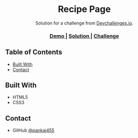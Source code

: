 <!-- Please update value in the {}  -->

<h1 align="center">Recipe Page</h1>

<div align="center">
   Solution for a challenge from  <a href="http://devchallenges.io" target="_blank">Devchallenges.io</a>.
</div>

<div align="center">
  <h3>
    <a href="https://pankaj455.github.io/recipe-page/index.html"> 
      Demo
    </a>
    <span> | </span>
    <a href="https://github.com/pankaj455/pankaj455.github.io/tree/main/recipe-page">
      Solution
    </a>
    <span> | </span>
    <a href="https://devchallenges.io/challenges/OEKdUZ6xs0h99C38XVht">
      Challenge
    </a>
  </h3>
</div>

<!-- TABLE OF CONTENTS -->

## Table of Contents

- [Built With](#built-with)
- [Contact](#contact)


## Built With

<!-- This section should list any major frameworks that you built your project using. Here are a few examples.-->

- HTML5
- CSS3

## Contact

- GitHub [@pankaj455](https://{github.com/pankaj455)
